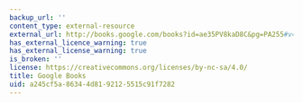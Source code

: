 ```yaml
---
backup_url: ''
content_type: external-resource
external_url: http://books.google.com/books?id=ae35PV8kaD8C&pg=PA255#v=onepage
has_external_licence_warning: true
has_external_license_warning: true
is_broken: ''
license: https://creativecommons.org/licenses/by-nc-sa/4.0/
title: Google Books
uid: a245cf5a-8634-4d81-9212-5515c91f7282
---
```

